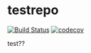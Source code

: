 testrepo
========
[![Build Status](https://travis-ci.org/martinr92/testrepo.svg)](https://travis-ci.org/martinr92/testrepo)
[![codecov](https://codecov.io/gh/martinr92/testrepo/branch/master/graph/badge.svg)](https://codecov.io/gh/martinr92/testrepo)

test??
